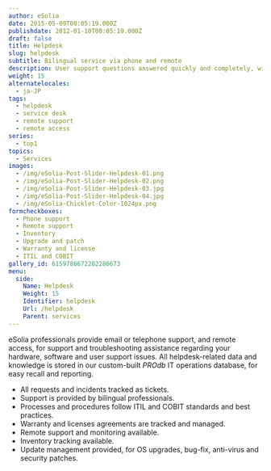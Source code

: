 ```yaml
---
author: eSolia
date: 2015-05-09T00:05:19.000Z
publishdate: 2012-01-10T00:05:19.000Z
draft: false
title: Helpdesk
slug: helpdesk
subtitle: Bilingual service via phone and remote
description: User support questions answered quickly and completely, with knowledge stored in our internal ops database. - from eSolia Inc.
weight: 15
alternatelocales:
  - ja-JP
tags:
  - helpdesk
  - service desk
  - remote support
  - remote access
series:
  - top1
topics:
  - Services
images:
  - /img/eSolia-Post-Slider-Helpdesk-01.png
  - /img/eSolia-Post-Slider-Helpdesk-02.png
  - /img/eSolia-Post-Slider-Helpdesk-03.jpg
  - /img/eSolia-Post-Slider-Helpdesk-04.jpg
  - /img/eSolia-Chicklet-Color-1024px.png
formcheckboxes:
  - Phone support
  - Remote support
  - Inventory
  - Upgrade and patch
  - Warranty and license
  - ITIL and COBIT
gallery_id: 6159786672282286673
menu:
  side:
    Name: Helpdesk
    Weight: 15
    Identifier: helpdesk
    Url: /helpdesk
    Parent: services
---
```


eSolia professionals provide email or telephone support, and remote access, for support and troubleshooting assistance regarding your hardware, software and user support issues. All helpdesk-related data and knowledge is stored in our custom-built _PROdb_ IT operations database, for easy recall and reporting.

* All requests and incidents tracked as tickets.  
* Support is provided by bilingual professionals.
* Processes and procedures follow ITIL and COBIT standards and best practices.
* Warranty and licenses agreements are tracked and managed.
* Remote support and monitoring available.
* Inventory tracking available.
* Update management provided, for OS upgrades, bug-fix, anti-virus and security patches.
